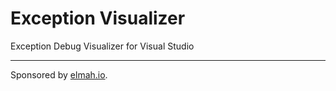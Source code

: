 Exception Visualizer
====================

Exception Debug Visualizer for Visual Studio

---

Sponsored by [elmah.io](https://elmah.io).